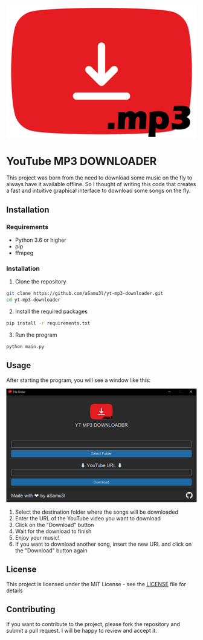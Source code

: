 <p align="center">
  <img src="https://github.com/aSamu3l/yt-mp3-downloader/blob/main/img/logo.png?raw=true" alt="Logo">
</p>

# YouTube MP3 DOWNLOADER

This project was born from the need to download some music on the fly to always have it available offline. So I thought of writing this code that creates a fast and intuitive graphical interface to download some songs on the fly.

## Installation

### Requirements
- Python 3.6 or higher
- pip
- ffmpeg

### Installation
1. Clone the repository
```bash
git clone https://github.com/aSamu3l/yt-mp3-downloader.git
cd yt-mp3-downloader
```

2. Install the required packages
```bash
pip install -r requirements.txt
```

3. Run the program
```bash
python main.py
```

## Usage
After starting the program, you will see a window like this:
<p align="center">
  <img src="https://github.com/aSamu3l/yt-mp3-downloader/blob/main/extra/screen.png?raw=true" alt="Screen">
</p>

1. Select the destination folder where the songs will be downloaded
2. Enter the URL of the YouTube video you want to download
3. Click on the "Download" button
4. Wait for the download to finish
5. Enjoy your music!
6. If you want to download another song, insert the new URL and click on the "Download" button again

## License
This project is licensed under the MIT License - see the [LICENSE](LICENSE) file for details

## Contributing
If you want to contribute to the project, please fork the repository and submit a pull request. I will be happy to review and accept it.
